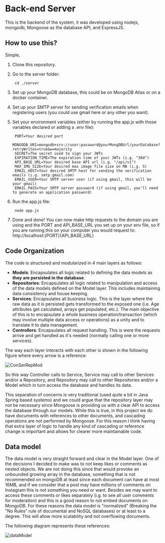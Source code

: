 # Back-end Server

This is the backend of the system, it was developed using nodejs, mongodb, Mongoose as the database API, and ExpressJS.

## How to use this?

Simple, 

1. Clone this repository.

2. Go to the server folder:

        cd ./server
        
3. Set up your MongoDB database, this could be on MongoDB Atlas or on a docker container.
4. Set up your SMTP server for sending verification emails when registering users (you could use gmail here or any other you want).
5. Set your environment variables (either by running the app.js with those variables declared or adding a .env file):
        
        PORT=Your desired port
        MONGODB_URI=mongodb+srv://user:password@yourMongDBUrl/yourDatabase?retryWrites=true&w=majority
        SECRET=The secret used to sign your JWTs
        EXPIRATION_TIME=The expiration time of your JWTs (i.g. "30d")
        API_BASE_URL=Your desired base API url (i.g. "/api/v1")
        MAX_IMG_SIZE=Your desired max image file size on MB (i.g. 5)
        EMAIL_HOST=Your desired SMTP host for sending the verification emails (i.g. smtp.gmail.com)
        EMAIL_USER=Your SMTP server user (if using gmail, this will be your gmail)
        EMAIL_PASS=Your SMTP server password (if using gmail, you'll need to generate an application password)

6. Run the app.js file:

        node app.js
        
7. Done and done! You can now make http requests to the domain you are using and the PORT and API_BASE_URL you set up on your env file, so if you are running this on your computer you would request to: http://localhost:{PORT}{API_BASE_URL}

## Code Organization

The code is structured and modularized in 4 main layers as follows:

* **Models**: Encapsulates all logic related to defining the data models as **they are persisted in the database**.
* **Repositories**: Encapsulates all logic related to manipulation and access of the data models defined on the Model layer. This includes maintaining data consistency and house keeping.
* **Services**: Encapsulates all business logic. This is the layer where the raw data as it is persisted gets transformed to the exposed one (i.e. Age attributes get calculated, arrays get populated, etc.). The main objective of this is to encapsulate a whole business operation/transaction (which may involve multiple data access or operations) as a unity and to translate it to data management.
* **Controllers**: Encapsulates all request handling. This is were the requests arrive and get handled as it's needed (normally calling one or more services).

The way each layer interacts with each other is shown in the following figure where every arrow is a reference:

![ConSerRepMod](https://i.imgur.com/yxPFw2a.png)

So this way Controller calls to Service, Service may call to other Services and/or a Repository, and Repository may call to other Repositories and/or a Model which in turn access the database and handles its data.

This separation of concerns is very traditional (used quite a bit in Java Spring based systems) and we could argue that the repository layer may not be necessary since Mongoose is providing us with a clear API to access the database through our models. While this is true, in this project we do have documents with references to other documents, and cascading operations are not performed by Mongoose. For this reason I think having that extra layer of logic to handle any kind of cascading or reference change is important and allows for clearer more maintainable code.

## Data model

The data model is very straight forward and clear in the Model layer.
One of the decisions I decided to make was to not keep likes or comments as nested objects. We are not doing this since that would provoke an unbounded growing array in the database, something that is not recommended on mongoDB at least since each document can have at most 16MB, and if we consider that a post may have millions of comments on Instagram this is not something you need or want. Besides we may want to access these comments or likes separately (i.g. to see all user comments for moderation) and this is a good reason to not embed documents on MongoDB.
For these reasons the data model is "normalized" (Breaking the "No Rules" rule of documental and NoSQL databases) or at least to a degree. This will allow more scalability and not overflowing documents.

The following diagram represents these references:

![dataModel](https://i.imgur.com/23fQrVB.png)
